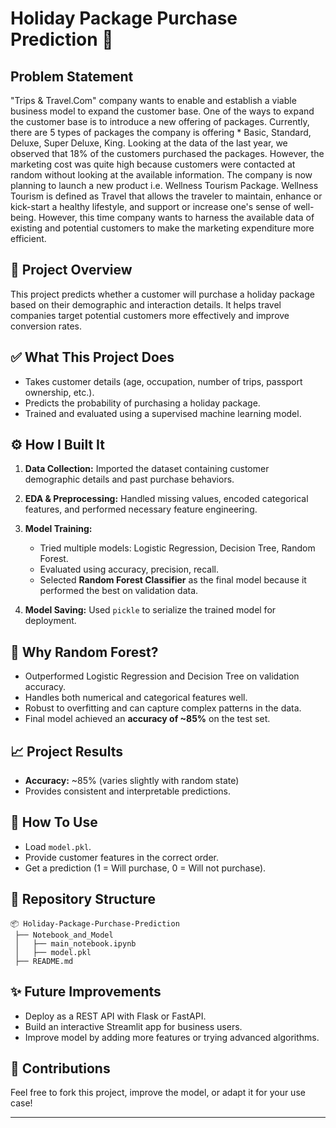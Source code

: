 # Holiday Package Purchase Prediction 🚀

## Problem Statement
"Trips & Travel.Com" company wants to enable and establish a viable business model to expand the customer base. One of the ways to expand the customer base is to introduce a new offering of packages. Currently, there are 5 types of packages the company is offering * Basic, Standard, Deluxe, Super Deluxe, King. Looking at the data of the last year, we observed that 18% of the customers purchased the packages. However, the marketing cost was quite high because customers were contacted at random without looking at the available information. The company is now planning to launch a new product i.e. Wellness Tourism Package. Wellness Tourism is defined as Travel that allows the traveler to maintain, enhance or kick-start a healthy lifestyle, and support or increase one's sense of well-being. However, this time company wants to harness the available data of existing and potential customers to make the marketing expenditure more efficient.

## 📌 Project Overview

This project predicts whether a customer will purchase a holiday package based on their demographic and interaction details. It helps travel companies target potential customers more effectively and improve conversion rates.

## ✅ What This Project Does

* Takes customer details (age, occupation, number of trips, passport ownership, etc.).
* Predicts the probability of purchasing a holiday package.
* Trained and evaluated using a supervised machine learning model.

## ⚙️ How I Built It

1. **Data Collection:** Imported the dataset containing customer demographic details and past purchase behaviors.
2. **EDA & Preprocessing:** Handled missing values, encoded categorical features, and performed necessary feature engineering.
3. **Model Training:**

   * Tried multiple models: Logistic Regression, Decision Tree, Random Forest.
   * Evaluated using accuracy, precision, recall.
   * Selected **Random Forest Classifier** as the final model because it performed the best on validation data.
4. **Model Saving:** Used `pickle` to serialize the trained model for deployment.

## 🎯 Why Random Forest?

* Outperformed Logistic Regression and Decision Tree on validation accuracy.
* Handles both numerical and categorical features well.
* Robust to overfitting and can capture complex patterns in the data.
* Final model achieved an **accuracy of \~85%** on the test set.

## 📈 Project Results

* **Accuracy:** \~85% (varies slightly with random state)
* Provides consistent and interpretable predictions.

## 🚀 How To Use

* Load `model.pkl`.
* Provide customer features in the correct order.
* Get a prediction (1 = Will purchase, 0 = Will not purchase).

## 📁 Repository Structure

```
📦 Holiday-Package-Purchase-Prediction
 ├── Notebook_and_Model
 │   ├── main_notebook.ipynb
 │   ├── model.pkl
 ├── README.md
```

## ✨ Future Improvements

* Deploy as a REST API with Flask or FastAPI.
* Build an interactive Streamlit app for business users.
* Improve model by adding more features or trying advanced algorithms.

## 🤝 Contributions

Feel free to fork this project, improve the model, or adapt it for your use case!

---

